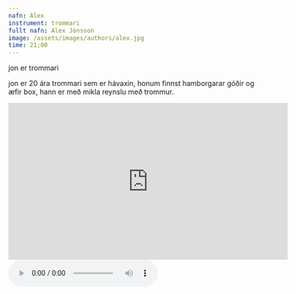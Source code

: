 ```yaml
---
nafn: Alex
instrument: trommari
fullt nafn: Alex Jónsson
image: /assets/images/authors/alex.jpg
time: 21;00
---
```

jon er trommari

jon er 20 ára trommari sem er hávaxin, honum finnst hamborgarar góðir og æfir box, hann er með mikla reynslu með trommur.


<iframe width="560" height="315" src="https://www.youtube.com/embed/IaJ2UHiTa0o" frameborder="0" allow="accelerometer; autoplay; encrypted-media; gyroscope; picture-in-picture" allowfullscreen></iframe>


<body>
    <audio controls>
        <source src="/assets/themalog/jojo.mp3" type="audio/mpeg">
    </audio>
</body>